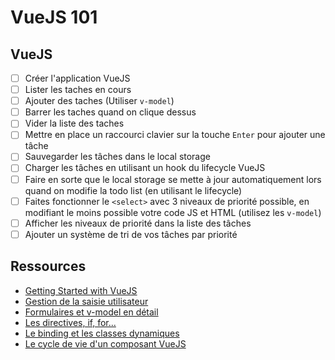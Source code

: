 # VueJS 101

## VueJS
- [ ] Créer l'application VueJS
- [ ] Lister les taches en cours
- [ ] Ajouter des taches (Utiliser `v-model`)
- [ ] Barrer les taches quand on clique dessus
- [ ] Vider la liste des taches
- [ ] Mettre en place un raccourci clavier sur la touche `Enter` pour ajouter une tâche
- [ ] Sauvegarder les tâches dans le local storage
- [ ] Charger les tâches en utilisant un hook du lifecycle VueJS
- [ ] Faire en sorte que le local storage se mette à jour automatiquement lors quand on modifie la todo list (en utilisant le lifecycle)
- [ ] Faites fonctionner le `<select>` avec 3 niveaux de priorité possible, en modifiant le moins possible votre code JS et HTML (utilisez les `v-model`)
- [ ] Afficher les niveaux de priorité dans la liste des tâches
- [ ] Ajouter un système de tri de vos tâches par priorité

## Ressources 
* [Getting Started with VueJS](https://v3.vuejs.org/guide/introduction.html#declarative-rendering)
* [Gestion de la saisie utilisateur](https://v3.vuejs.org/guide/introduction.html#handling-user-input)
* [Formulaires et v-model en détail](https://v3.vuejs.org/guide/forms.html#basic-usage)
* [Les directives, if, for...](https://v3.vuejs.org/guide/introduction.html#conditionals-and-loops)
* [Le binding et les classes dynamiques](https://v3.vuejs.org/guide/class-and-style.html#class-and-style-bindings)
* [Le cycle de vie d'un composant VueJS](https://v3.vuejs.org/guide/instance.html#lifecycle-diagram)
